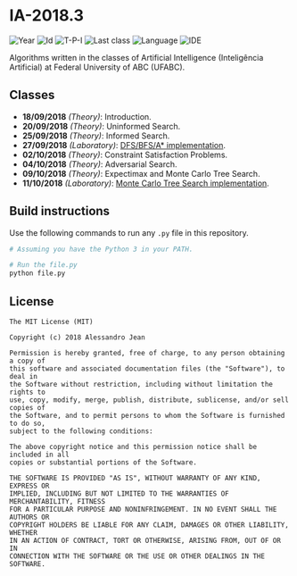 # IA-2018.3
![Year][year] ![Id][id] ![T-P-I][tpi] ![Last class][last-class]
![Language][language] ![IDE][ide]

Algorithms written in the classes of Artificial Intelligence
(Inteligência Artificial) at Federal University of ABC (UFABC).

[year]: https://img.shields.io/badge/year-2018.3-blue.svg?style=flat-square
[id]: https://img.shields.io/badge/id-MCTA014--13-yellowgreen.svg?style=flat-square
[tpi]: https://img.shields.io/badge/T--P--I-3--1--4-lightgrey.svg?style=flat-square
[last-class]: https://img.shields.io/badge/last_class-2018.10.11-green.svg?style=flat-square
[language]: https://img.shields.io/badge/language-Python-yellow.svg?style=flat-square
[ide]: https://img.shields.io/badge/IDE-VSCode-orange.svg?style=flat-square

## Classes

- **18/09/2018** *(Theory)*: Introduction.
- **20/09/2018** *(Theory)*: Uninformed Search.
- **25/09/2018** *(Theory)*: Informed Search.
- **27/09/2018** *(Laboratory)*: [DFS/BFS/A* implementation].
- **02/10/2018** *(Theory)*: Constraint Satisfaction Problems.
- **04/10/2018** *(Theory)*: Adversarial Search.
- **09/10/2018** *(Theory)*: Expectimax and Monte Carlo Tree Search.
- **11/10/2018** *(Laboratory)*: [Monte Carlo Tree Search implementation].

[DFS/BFS/A* implementation]: classes/laboratory/2018.09.27/
[Monte Carlo Tree Search implementation]: classes/laboratory/2018.10.11/

## Build instructions

Use the following commands to run any `.py` file in this repository.

```bash
# Assuming you have the Python 3 in your PATH.

# Run the file.py
python file.py
```

## License

    The MIT License (MIT)

    Copyright (c) 2018 Alessandro Jean

    Permission is hereby granted, free of charge, to any person obtaining a copy of
    this software and associated documentation files (the "Software"), to deal in
    the Software without restriction, including without limitation the rights to
    use, copy, modify, merge, publish, distribute, sublicense, and/or sell copies of
    the Software, and to permit persons to whom the Software is furnished to do so,
    subject to the following conditions:
    
    The above copyright notice and this permission notice shall be included in all
    copies or substantial portions of the Software.

    THE SOFTWARE IS PROVIDED "AS IS", WITHOUT WARRANTY OF ANY KIND, EXPRESS OR
    IMPLIED, INCLUDING BUT NOT LIMITED TO THE WARRANTIES OF MERCHANTABILITY, FITNESS
    FOR A PARTICULAR PURPOSE AND NONINFRINGEMENT. IN NO EVENT SHALL THE AUTHORS OR
    COPYRIGHT HOLDERS BE LIABLE FOR ANY CLAIM, DAMAGES OR OTHER LIABILITY, WHETHER
    IN AN ACTION OF CONTRACT, TORT OR OTHERWISE, ARISING FROM, OUT OF OR IN
    CONNECTION WITH THE SOFTWARE OR THE USE OR OTHER DEALINGS IN THE SOFTWARE.